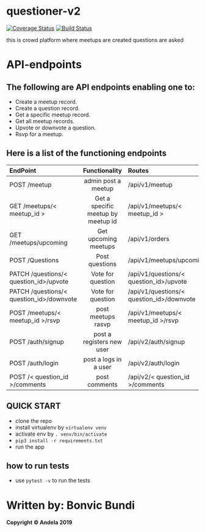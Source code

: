 # questioner-v2

[![Coverage Status](https://coveralls.io/repos/github/b0nbon1/questioner-v2/badge.svg?branch=develop)](https://coveralls.io/github/b0nbon1/questioner-v2?branch=develop)  [![Build Status](https://travis-ci.org/b0nbon1/questioner-v2.svg?branch=develop)](https://travis-ci.org/b0nbon1/questioner-v2)

this is crowd platform where meetups are created questions are asked


# API-endpoints


## The following are API endpoints enabling one to: 
* Create a meetup record.
* Create a question record.
* Get a specific meetup record.
* Get all meetup records.
* Upvote or downvote a question.
* Rsvp for a meetup.
## Here is a list of the functioning endpoints

| EndPoint                | Functionality        | Routes            |
| :---                    |     :---:            | :---              |
| POST /meetup            | admin post a meetup       | /api/v1/meetup    |
| GET /meetups/< meetup_id >   | Get a specific meetup by meetup id| /api/v1/meetups/< meetup_id > |
| GET /meetups/upcoming            | Get upcoming meetups        | /api/v1/orders    |
| POST /Questions            | Post questions          | /api/v1/meetups/upcoming |
| PATCH /questions/< question_id>/upvote             | Vote for question          | /api/v1/questions/< question_id>/upvote  |
| PATCH /questions/< question_id>/downvote   | Vote for question     | /api/v1/questions/< question_id>/downvote  |
| POST /meetups/< meetup_id >/rsvp             | post meetups rasvp          | /api/v1/meetups/< meetup_id >/rsvp|
| POST /auth/signup            | post a registers new user      | /api/v2/auth/signup    |
| POST /auth/login            | post a logs in a user      | /api/v2/auth/login    |
| POST /< question_id >/comments            | post comments     | /api/v2/< question_id >/comments    |

  
## QUICK START

* clone the repo
* install virtualenv by `virtualenv venv`
* activate env by `. venv/bin/activate`
* `pip3 install -r requirements.txt`
* run the app

## how to run tests

* use `pytest -v` to run the tests

# Written by: Bonvic Bundi
#### Copyright © Andela 2019 
